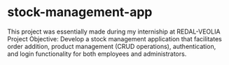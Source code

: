 # stock-management-app
This project was essentially made during my interniship at REDAL-VEOLIA 
Project Objective: Develop a stock management application that facilitates order addition, product management (CRUD operations), authentication, and login functionality for both employees and administrators.
